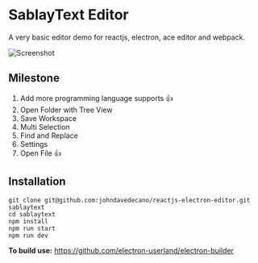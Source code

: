# SablayText Editor

A very basic editor demo for reactjs, electron, ace editor and webpack.

![Screenshot](https://raw.githubusercontent.com/johndavedecano/reactjs-electron-editor/master/screenshot.png)

## Milestone
1. Add more programming language supports :+1:
2. Open Folder with Tree View
3. Save Workspace
4. Multi Selection
5. Find and Replace
6. Settings
7. Open File :+1:

## Installation

```
git clone git@github.com:johndavedecano/reactjs-electron-editor.git sablaytext
cd sablaytext
npm install
npm run start
npm run dev
```
**To build use:**
https://github.com/electron-userland/electron-builder
